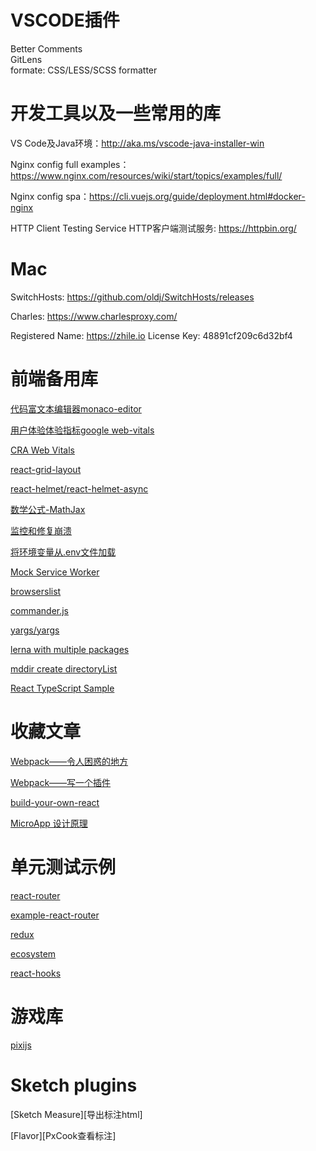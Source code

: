 # VSCODE插件
Better Comments   
GitLens  
formate: CSS/LESS/SCSS formatter

# 开发工具以及一些常用的库

VS Code及Java环境：http://aka.ms/vscode-java-installer-win

Nginx config full examples：https://www.nginx.com/resources/wiki/start/topics/examples/full/

Nginx config spa：https://cli.vuejs.org/guide/deployment.html#docker-nginx

HTTP Client Testing Service HTTP客户端测试服务: https://httpbin.org/

# Mac

SwitchHosts: https://github.com/oldj/SwitchHosts/releases

Charles: https://www.charlesproxy.com/

Registered Name: https://zhile.io License Key: 48891cf209c6d32bf4

# 前端备用库

[代码富文本编辑器monaco-editor](https://microsoft.github.io/monaco-editor/index.html)   

[用户体验体验指标google web-vitals](https://github.com/GoogleChrome/web-vitals)   

[CRA Web Vitals](https://create-react-app.dev/docs/measuring-performance/)

[react-grid-layout](https://github.com/react-grid-layout/react-grid-layout)

[react-helmet/react-helmet-async](https://www.npmjs.com/package/react-helmet)

[数学公式-MathJax](https://github.com/mathjax/MathJax)  

[监控和修复崩溃](https://github.com/getsentry/sentry)   

[将环境变量从.env文件加载](https://github.com/motdotla/dotenv)   

[Mock Service Worker](https://github.com/mswjs/msw)   

[browserslist](https://github.com/browserslist/browserslist)   

[commander.js](https://github.com/tj/commander.js)   

[yargs/yargs](https://github.com/yargs/yargs)   

[lerna with multiple packages](https://lerna.js.org/)   

[mddir create directoryList](https://github.com/JohnByrneRepo/mddir)   

[React TypeScript Sample](https://github.com/oizhaolei/typescript-msal-sample)

# 收藏文章

[Webpack——令人困惑的地方](https://github.com/chemdemo/chemdemo.github.io/issues/13)   

[Webpack——写一个插件](https://webpack.js.org/contribute/writing-a-plugin/)      

[build-your-own-react](https://pomb.us/build-your-own-react/)   

[MicroApp 设计原理](https://zhuanlan.zhihu.com/p/393533835)

# 单元测试示例

[react-router](https://reactrouter.com/web/guides/testing)   

[example-react-router](https://testing-library.com/docs/example-react-router/)   

[redux](https://redux.js.org/usage/writing-tests)   

[ecosystem](https://testing-library.com/docs/ecosystem-user-event)   

[react-hooks](https://react-hooks-testing-library.com/)   

# 游戏库

[pixijs](https://pixijs.com/)

# Sketch plugins

[Sketch Measure][导出标注html]   

[Flavor][PxCook查看标注]
